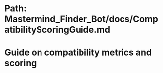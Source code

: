 # Path: Mastermind_Finder_Bot/docs/CompatibilityScoringGuide.md
# Guide on compatibility metrics and scoring

